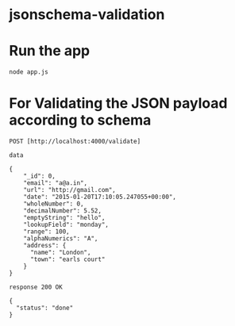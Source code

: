 # jsonschema-validation

# Run the app
```
node app.js

```

# For Validating the JSON payload according to schema
```
POST [http://localhost:4000/validate]

data 

{
    "_id": 0,
    "email": "a@a.in",
    "url": "http://gmail.com",
    "date": "2015-01-20T17:10:05.247055+00:00",
    "wholeNumber": 0,
    "decimalNumber": 5.52,
    "emptyString": "hello",
    "lookupField": "monday",
    "range": 100,
    "alphaNumerics": "A",
    "address": {
      "name": "London",
      "town": "earls court"
    }
}

response 200 OK

{
  "status": "done"
}

```
